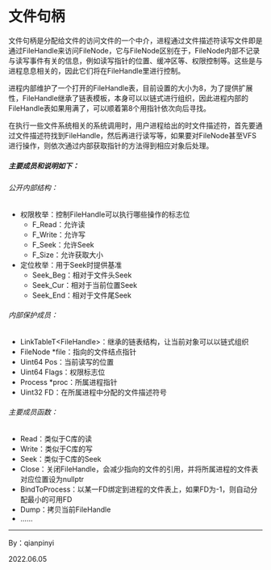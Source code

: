 # 文件句柄

​		文件句柄是分配给文件的访问文件的一个中介，进程通过文件描述符读写文件即是通过FileHandle来访问FileNode，它与FileNode区别在于，FileNode内部不记录与读写事件有关的信息，例如读写指针的位置、缓冲区等、权限控制等。这些是与进程息息相关的，因此它们将在FileHandle里进行控制。

​		进程内部维护了一个打开的FileHandle表，目前设置的大小为8，为了提供扩展性，FileHandle继承了链表模板，本身可以以链式进行组织，因此进程内部的FileHandle表如果用满了，可以顺着第8个用指针依次向后寻找。

​		在执行一些文件系统相关的系统调用时，用户进程给出的时文件描述符，首先要通过文件描述符找到FileHandle，然后再进行读写等，如果要对FileNode甚至VFS进行操作，则依次通过内部获取指针的方法得到相应对象后处理。

##### 主要成员和说明如下：

###### 公开内部结构：

* 权限枚举：控制FileHandle可以执行哪些操作的标志位
  * F_Read：允许读
  * F_Write：允许写
  * F_Seek：允许Seek
  * F_Size：允许获取大小
* 定位枚举：用于Seek时提供基准
  * Seek_Beg：相对于文件头Seek
  * Seek_Cur：相对于当前位置Seek
  * Seek_End：相对于文件尾Seek

###### 内部保护成员：

* LinkTableT\<FileHandle\>：继承的链表结构，让当前对象可以以链式组织
* FileNode *file：指向的文件结点指针
* Uint64 Pos：当前读写的位置
* Uint64 Flags：权限标志位
* Process *proc：所属进程指针
* Uint32 FD：在所属进程中分配的文件描述符号

###### 主要成员函数：

* Read：类似于C库的读
* Write：类似于C库的写
* Seek：类似于C库的Seek
* Close：关闭FileHandle，会减少指向的文件的引用，并将所属进程的文件表对应位置设为nullptr
* BindToProcess：以某一FD绑定到进程的文件表上，如果FD为-1，则自动分配最小的可用FD
* Dump：拷贝当前FileHandle
* ……



-----------------

By：qianpinyi

2022.06.05